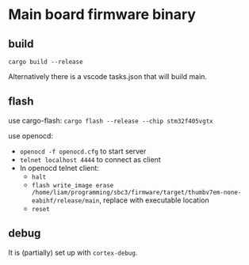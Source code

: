 # Main board firmware binary

## build
`cargo build --release`

Alternatively there is a vscode tasks.json that will build main.

## flash
use cargo-flash: `cargo flash --release --chip stm32f405vgtx`

use openocd:
- `openocd -f openocd.cfg` to start server
- `telnet localhost 4444` to connect as client
- In openocd telnet client:
    - `halt`
    - `flash write_image erase /home/liam/programming/sbc3/firmware/target/thumbv7em-none-eabihf/release/main`, replace with executable location
    - `reset`

## debug
It is (partially) set up with `cortex-debug`.